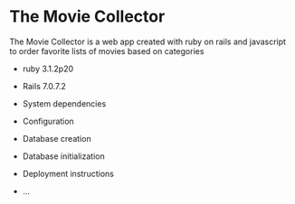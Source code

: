 # The Movie Collector

The Movie Collector is a web app created with ruby on rails and javascript to order favorite lists of movies based on categories

* ruby 3.1.2p20
* Rails 7.0.7.2

* System dependencies
  
* Configuration

* Database creation

* Database initialization

* Deployment instructions

* ...
